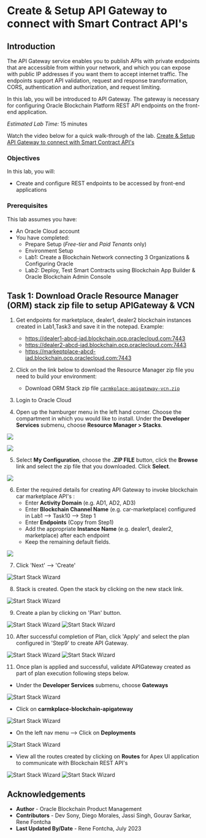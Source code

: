 # Create & Setup API Gateway to connect with Smart Contract API's

## Introduction

The API Gateway service enables you to publish APIs with private endpoints that are accessible from within your network, and which you can expose with public IP addresses if you want them to accept internet traffic. The endpoints support API validation, request and response transformation, CORS, authentication and authorization, and request limiting.

In this lab, you will be introduced to API Gateway. The gateway is necessary for configuring Oracle Blockchain Platform REST API endpoints on the front-end application.

*Estimated Lab Time:* 15 minutes

Watch the video below for a quick walk-through of the lab.
[Create & Setup API Gateway to connect with Smart Contract API's](videohub:1_cs1nl6g8)

### Objectives

In this lab, you will:
* Create and configure REST endpoints to be accessed by front-end applications

### Prerequisites
This lab assumes you have:
- An Oracle Cloud account
- You have completed:
    - Prepare Setup (*Free-tier* and *Paid Tenants* only)
    - Environment Setup
    - Lab1: Create a Blockchain Network connecting 3 Organizations & Configuring Oracle
    - Lab2: Deploy, Test Smart Contracts using Blockchain App Builder & Oracle Blockchain Admin Console


## Task 1: Download Oracle Resource Manager (ORM) stack zip file to setup APIGateway & VCN
1. Get endpoints for marketplace, dealer1, dealer2 blockchain instances created in Lab1,Task3 and save it in the notepad. Example:
    - https://dealer1-abcd-iad.blockchain.ocp.oraclecloud.com:7443
    - https://dealer2-abcd-iad.blockchain.ocp.oraclecloud.com:7443
    - https://markeptplace-abcd-iad.blockchain.ocp.oraclecloud.com:7443

2. Click on the link below to download the Resource Manager zip file you need to build your environment:
    - Download ORM Stack zip file [`carmkplace-apigateway-vcn.zip`](files/carmkplace_apigateway_vcn.zip?download=1)
3.  Login to Oracle Cloud
4.  Open up the hamburger menu in the left hand corner.  Choose the compartment in which you would like to install.  Under the **Developer Services** submenu, choose **Resource Manager > Stacks**.  

  ![](https://oracle-livelabs.github.io/common/images/console/developer-resmgr-stacks.png " ")

  ![](./images/create-stack.png " ")

5.  Select **My Configuration**, choose the **.ZIP FILE** button, click the **Browse** link and select the zip file that you downloaded. Click **Select**.

  ![](./images/carmkplace-zip-file.png " ")

6. Enter the required details for creating API Gateway to invoke blockchain car marketplace API's :
    - Enter **Activity Domain** (e.g. AD1, AD2, AD3) 
    - Enter **Blockchain Channel Name** (e.g. car-marketplace) configured in Lab1 --> Task10 --> Step 1
    - Enter **Endpoints** (Copy from Step1) 
    - Add the appropriate **Instance Name** (e.g. dealer1, dealer2, marketplace) after each endpoint
    - Keep the remaining default fields.

  ![](./images/carmkplace-parameters.png " ")


7. Click 'Next' --> 'Create'

  ![Start Stack Wizard](images/carmkplace-parameters-1.png)

8. Stack is created. Open the stack by clicking on the new stack link.

  ![Start Stack Wizard](images/carmkplace-createstack-1.png)


9. Create a plan by clicking on 'Plan' button.

  ![Start Stack Wizard](images/carmkplace-planjob-1.png)
  ![Start Stack Wizard](images/carmkplace-planjob-2.png)

10. After successful completion of Plan, click 'Apply' and select the plan configured in 'Step9'  to create API Gateway.

  ![Start Stack Wizard](images/carmkplace-applyjob.png)
  ![Start Stack Wizard](images/carmkplace-applyjob-1.png)

11. Once plan is applied and successful, validate APIGateway created as part of plan execution following steps below. 

  - Under the **Developer Services** submenu, choose **Gateways**

  ![Start Stack Wizard](images/carmkplace-apigateway.png)
  
  - Click on **carmkplace-blockchain-apigateway**

  ![Start Stack Wizard](images/carmkplace-apigateway-1.png)

  - On the left nav menu --> Click on **Deployments**

  ![Start Stack Wizard](images/carmkplace-apigateway-2.png)


  - View all the routes created by clicking on **Routes** for Apex UI application to communicate with Blockchain REST API's

  ![Start Stack Wizard](images/carmkplace-apigateway-3.png)
  ![Start Stack Wizard](images/carmkplace-apigateway-4.png)


## Acknowledgements
* **Author** - Oracle Blockchain Product Management
* **Contributors** -  Dev Sony, Diego Morales, Jassi Singh, Gourav Sarkar, Rene Fontcha
* **Last Updated By/Date** - Rene Fontcha, July 2023

